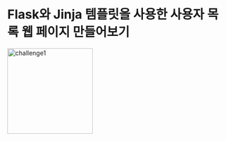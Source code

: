 # Flask와 Jinja 템플릿을 사용한 사용자 목록 웹 페이지 만들어보기

<img width="194" alt="challenge1" src="https://github.com/ysolarh/OZ_class_backend/assets/109467066/53b0f6e8-b1f9-481b-b456-e22dae5866b9">
